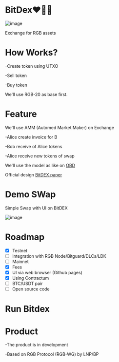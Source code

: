 # BitDex❤️💚💙

![image](https://user-images.githubusercontent.com/83122757/216992922-86d2c936-41b3-4c72-b1c7-202582f4287b.png)

Exchange for RGB assets

# How Works?

-Create token using UTXO

-Sell token

-Buy token

We'll use RGB-20 as base first.

# Feature

We'll use AMM (Automed Market Maker) on Exchange

-Alice create invoice for B

-Bob receive of Alice tokens 

-Alice receive new tokens of swap

We'll use the model as like on [OBD](https://github.com/omnilaboratory/OmniBOLT-spec/blob/master/OmniBOLT-06-Automatic-Market-Maker-and-DEX.md)

Official design [BitDEX paper](https://arealayer.gitbook.io/bitdex/)

# Demo SWap

Simple Swap with UI on BitDEX

![image](https://user-images.githubusercontent.com/83122757/227921507-7d2f8fb5-5d03-4720-9c89-867ce010f857.png)


# Roadmap

- [X] Testnet
- [ ] Integration with RGB Node/Bitguard/DLCs/LDK
- [ ] Mainnet
- [x] Fees
- [X] UI via web browser (Github pages)
- [X] Using Contractum
- [ ] BTC/USDT pair
- [ ] Open source code

# Run Bitdex


# Product

-The product is in development

-Based on RGB Protocol (RGB-WG) by LNP/BP
